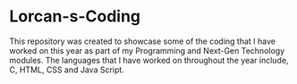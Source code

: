 # Lorcan-s-Coding
This repository was created to showcase some of the coding that I have worked on this year as part of my Programming and Next-Gen Technology modules.
The languages that I have worked on throughout the year include, C, HTML, CSS and Java Script.

